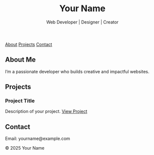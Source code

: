 <!DOCTYPE html>
<html lang="en">
<head>
  <meta charset="UTF-8" />
  <meta name="viewport" content="width=device-width, initial-scale=1.0" />
  <title>Your Portfolio</title>
  <link rel="stylesheet" href="style.css" />
</head>
<body>
  <header>
    <h1>Your Name</h1>
    <p>Web Developer | Designer | Creator</p>
  </header>

  <nav>
    <a href="#about">About</a>
    <a href="#projects">Projects</a>
    <a href="#contact">Contact</a>
  </nav>

  <section id="about">
    <h2>About Me</h2>
    <p>I’m a passionate developer who builds creative and impactful websites.</p>
  </section>

  <section id="projects">
    <h2>Projects</h2>
    <div class="project">
      <h3>Project Title</h3>
      <p>Description of your project. <a href="#">View Project</a></p>
    </div>
    <!-- Add more projects here -->
  </section>

  <section id="contact">
    <h2>Contact</h2>
    <p>Email: yourname@example.com</p>
  </section>

  <footer>
    <p>&copy; 2025 Your Name</p>
  </footer>
</body>
</html>
